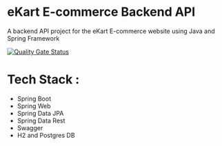 # eKart E-commerce Backend API

A backend API project for the eKart E-commerce website using Java and Spring Framework

[![Quality Gate Status](https://sonarcloud.io/api/project_badges/measure?project=ved-asole_eKart-ecommerce-backend&metric=alert_status)](https://sonarcloud.io/summary/new_code?id=ved-asole_eKart-ecommerce-backend)

# Tech Stack :
<ul>
    <li>Spring Boot</li>
    <li>Spring Web</li>
    <li>Spring Data JPA</li>
    <li>Spring Data Rest</li>
    <li>Swagger</li>
    <li>H2 and Postgres DB</li>
</ul>